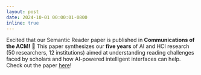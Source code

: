 ```yaml
---
layout: post
date: 2024-10-01 00:00:01-0800
inline: true
---
```


Excited that our Semantic Reader paper is published in **Communications of the ACM!** 🥳 This paper synthesizes our **five years** of AI and HCI research (50 researchers, 12 institutions) aimed at understanding reading challenges faced by scholars and how AI-powered intelligent interfaces can help. Check out the paper [here](https://cacm.acm.org/research/the-semantic-reader-project)!